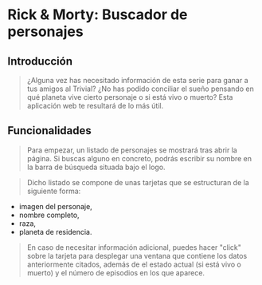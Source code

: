 # Rick & Morty: Buscador de personajes

## Introducción

> ¿Alguna vez has necesitado información de esta serie para ganar a tus amigos al Trivial? ¿No has podido conciliar el sueño pensando en qué planeta vive cierto personaje o si está vivo o muerto? Esta aplicación web te resultará de lo más útil.

## Funcionalidades

> Para empezar, un listado de personajes se mostrará tras abrir la página. Si buscas alguno en concreto, podrás escribir su nombre en la barra de búsqueda situada bajo el logo. 

> Dicho listado se compone de unas tarjetas que se estructuran de la siguiente forma:
- imagen del personaje,
- nombre completo,
- raza,
- planeta de residencia.

> En caso de necesitar información adicional, puedes hacer "click" sobre la tarjeta para desplegar una ventana que contiene los datos anteriormente citados, además de el estado actual (si está vivo o muerto) y el número de episodios en los que aparece.

